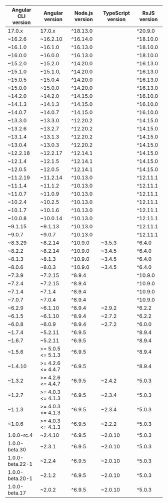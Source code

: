 | Angular CLI version | Angular version | Node.js version        | TypeScript version        | RxJS version           |
|----------------------|-----------------|------------------------|---------------------------|------------------------|
| 17.0.x               | 17.0.x          | ^18.13.0 || ^20.9.0    | >=4.9.3 <5.3.0            | ^6.5.3 || ^7.4.0       |
| ~16.2.6              | ~16.2.10        | ^16.14.0 || ^18.10.0   | >=4.9.3 <5.2.0            | ^6.5.5 || ^7.4.0       |
| ~16.1.0              | ~16.1.0         | ^16.13.0 || ^18.10.0   | >=4.9.3 <5.1.0            | ^6.5.5 || ^7.4.0       |
| ~16.0.0              | ~16.0.0         | ^16.13.0 || ^18.10.0   | >=4.9.3 <5.1.0            | ^6.5.5 || ^7.4.0       |
| ~15.2.0              | ~15.2.0         | ^14.20.0 || ^16.13.0 || ^18.10.0 | >=4.8.2 <5.0.0     | ^6.5.5 || ^7.4.0       |
| ~15.1.0              | ~15.1.0,        | ^14.20.0 || ^16.13.0 || ^18.10.0 | >=4.8.4 <5.0.0     | ^6.5.5 || ^7.4.0       |
| ~15.0.5              | ~15.0.4         | ^14.20.0 || ^16.13.0 || ^18.10.0 | ~4.8.4              | ^6.5.5 || ^7.4.0       |
| ~15.0.0              | ~15.0.0         | ^14.20.0 || ^16.13.0 || ^18.10.0 | ~4.8.4              | ^6.5.5 || ^7.4.0       |
| ~14.2.0              | ~14.2.0         | ^14.15.0 || ^16.10.0   | >= 4.6.4 < 4.9.0          | ^6.5.5 || ^7.4.0       |
| ~14.1.3              | ~14.1.3         | ^14.15.0 || ^16.10.0   | >= 4.6.4 < 4.8.0          | ^6.5.5 || ^7.4.0       |
| ~14.0.7              | ~14.0.7         | ^14.15.0 || ^16.10.0   | >= 4.6.4 < 4.8.0          | ^6.5.5 || ^7.4.0       |
| ~13.3.0              | ~13.3.0         | ^12.20.2 || ^14.15.0 || ^16.10.0 | >= 4.4.4 < 4.7.0 | ^6.5.5 || ^7.4.0       |
| ~13.2.6              | ~13.2.7         | ^12.20.2 || ^14.15.0 || ^16.10.0 | >= 4.4.4 <= 4.5.5 | ^6.5.5 || ^7.4.0       |
| ~13.1.4              | ~13.1.3         | ^12.20.2 || ^14.15.0 || ^16.10.0 | >= 4.4.4 <= 4.5.5 | ^6.5.5 || ^7.4.0       |
| ~13.0.4              | ~13.0.3         | ^12.20.2 || ^14.15.0 || ^16.10.0 | ~4.4.4              | ^6.5.5 || ^7.4.0       |
| ~12.2.18             | ~12.2.17        | ^12.14.1 || ^14.15.0   | >= 4.2.4 <= 4.3.5         | ^6.5.5 || ^7.0.1       |
| ~12.1.4              | ~12.1.5         | ^12.14.1 || ^14.15.0   | >= 4.2.4 <= 4.3.5         | ^6.5.5                |
| ~12.0.5              | ~12.0.5         | ^12.14.1 || ^14.15.0   | ~4.2.4                   | ^6.5.5                |
| ~11.2.19             | ~11.2.14        | ^10.13.0 || ^12.11.1   | >= 4.0.8 <= 4.1.6         | ^6.5.5                |
| ~11.1.4              | ~11.1.2         | ^10.13.0 || ^12.11.1   | >= 4.0.8 <= 4.1.6         | ^6.5.5                |
| ~11.0.7              | ~11.0.9         | ^10.13.0 || ^12.11.1   | ~4.0.8                   | ^6.5.5                |
| ~10.2.4              | ~10.2.5         | ^10.13.0 || ^12.11.1   | >= 3.9.4 <= 4.0.8         | ^6.5.5                |
| ~10.1.7              | ~10.1.6         | ^10.13.0 || ^12.11.1   | >= 3.9.4 <= 4.0.8         | ^6.5.5                |
| ~10.0.8              | ~10.0.14        | ^10.13.0 || ^12.11.1   | ~3.9.4                   | ^6.5.5                |
| ~9.1.15              | ~9.1.13         | ^10.13.0 || ^12.11.1   | >= 3.6.5 <= 3.8.3         | ^6.5.5                |
| ~9.0.7               | ~9.0.7          | ^10.13.0 || ^12.11.1   | >= 3.6.5 <= 3.7.7         | ^6.5.5                |
| ~8.3.29              | ~8.2.14         | ^10.9.0                 | ~3.5.3                   | ^6.4.0                |
| ~8.2.2               | ~8.2.14         | ^10.9.0                 | ~3.4.5                   | ^6.4.0                |
| ~8.1.3               | ~8.1.3          | ^10.9.0                 | ~3.4.5                   | ^6.4.0                |
| ~8.0.6               | ~8.0.3          | ^10.9.0                 | ~3.4.5                   | ^6.4.0                |
| ~7.3.9               | ~7.2.15         | ^8.9.4 || ^10.9.0       | ~3.2.4                   | ^6.3.3                |
| ~7.2.4               | ~7.2.15         | ^8.9.4 || ^10.9.0       | ~3.2.4                   | ^6.3.3                |
| ~7.1.4               | ~7.1.4          | ^8.9.4 || ^10.9.0       | ~3.1.6                   | ^6.3.3                |
| ~7.0.7               | ~7.0.4          | ^8.9.4 || ^10.9.0       | ~3.1.6                   | ^6.3.3                |
| ~6.2.9               | ~6.1.10         | ^8.9.4                  | ~2.9.2                   | ^6.2.2                |
| ~6.1.5               | ~6.1.10         | ^8.9.4                  | ~2.7.2                   | ^6.2.2                |
| ~6.0.8               | ~6.0.9          | ^8.9.4                  | ~2.7.2                   | ^6.0.0                |
| ~1.7.4               | ~5.2.11         | ^6.9.5 || ^8.9.4       | ~2.5.3                   | <= 5.5.12 < 6.0.0     |
| ~1.6.7               | ~5.2.11         | ^6.9.5 || ^8.9.4       | ~2.5.3                   | <= 5.5.12 < 6.0.0     |
| ~1.5.6               | >= 5.0.5 <= 5.1.3 | ^6.9.5 || ^8.9.4     | >= 2.4.2 <= 2.5.3         | <= 5.5.12 < 6.0.0     |
| ~1.4.10              | >= 4.2.6 <= 4.4.7 | ^6.9.5 || ^8.9.4     | ~2.4.2                   | ^5.0.3                |
| ~1.3.2               | >= 4.2.6 <= 4.4.7 | ^6.9.5                 | ~2.4.2                   | ^5.0.3                |
| ~1.2.7               | >= 4.0.3 <= 4.1.3 | ^6.9.5                 | ~2.3.4                   | ^5.0.3                |
| ~1.1.3               | >= 4.0.3 <= 4.1.3 | ^6.9.5                 | ~2.3.4                   | ^5.0.3                |
| ~1.0.6               | >= 4.0.3 <= 4.1.3 | ^6.9.5                 | ~2.2.2                   | ^5.0.3                |
| 1.0.0-rc.4           | ~2.4.10         | ^6.9.5                 | ~2.0.10                  | ^5.0.3                |
| 1.0.0-beta.30        | ~2.3.1          | ^6.9.5                 | ~2.0.10                  | ^5.0.3                |
| 1.0.0-beta.22-1      | ~2.2.4          | ^6.9.5                 | ~2.0.10                  | ^5.0.3                |
| 1.0.0-beta.20-1      | ~2.1.2          | ^6.9.5                 | ~2.0.10                  | ^5.0.3                |
| 1.0.0-beta.17         | ~2.0.2          | ^6.9.5                 | ~2.0.10                  | ^5.0.3                |
